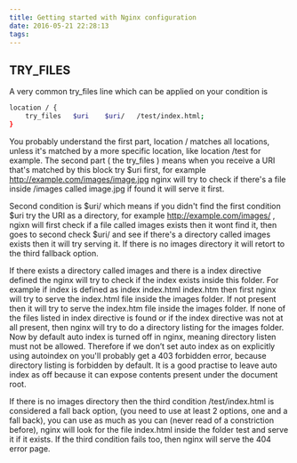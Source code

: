 ```yaml
---
title: Getting started with Nginx configuration
date: 2016-05-21 22:28:13
tags:
---
```

## TRY_FILES
A very common try_files line which can be applied on your condition is
```sh
location / {
	try_files	$uri	$uri/	/test/index.html;
}
```

You probably understand the first part, location	/ matches all locations, unless
it's matched by a more specific location, like location	/test for example. The second part ( the try_files ) means when you receive a URI that's matched by this block try $uri first, for example http://example.com/images/image.jpg nginx will try to check if there's a file inside /images called image.jpg if found it will serve it first.

Second condition is $uri/ which means if you didn't find the first condition $uri try the URI as a directory, for example http://example.com/images/ , ngixn will first check if a file called images exists then it wont find it, then goes to second check $uri/ and see if there's a directory called images exists then it will try serving it. If there is no images directory it will retort to the third fallback option.

If there exists a directory called images and there is a index directive defined the nginx will try to check if the index exists inside this folder. For example if index is defined as index	index.html	index.htm then first nginx will try to serve the index.html file inside the images folder. If not present then it will try to serve the index.htm file inside the images folder. If none of the files listed in index directive is found or if the index directive was not at all present, then nginx will try to do a directory listing for the images folder. Now by default auto index is turned off in nginx, meaning directory listen must not be allowed. Therefore if we don’t set auto index as on explicitly using autoindex on you'll probably get a 403 forbidden error, because directory listing is forbidden by default. It is a good practise to leave auto index as off because it can expose contents present under the document root.

If there is no images directory then the third condition /test/index.html is considered a fall back option, (you need to use at least 2 options, one and a fall back), you can use as much as you can (never read of a constriction before), nginx will look for the file index.html inside the folder test and serve it if it exists. If the third condition fails too, then nginx will serve the 404 error page.